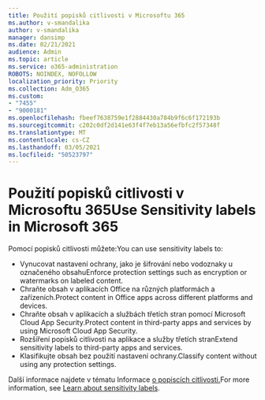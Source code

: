 ```yaml
---
title: Použití popisků citlivosti v Microsoftu 365
ms.author: v-smandalika
author: v-smandalika
manager: dansimp
ms.date: 02/21/2021
audience: Admin
ms.topic: article
ms.service: o365-administration
ROBOTS: NOINDEX, NOFOLLOW
localization_priority: Priority
ms.collection: Adm_O365
ms.custom:
- "7455"
- "9000181"
ms.openlocfilehash: fbeef7638759e1f2884430a784b9f6c6f172193b
ms.sourcegitcommit: c202c0df2d141e63f4f7eb13a56efbfc2f57348f
ms.translationtype: MT
ms.contentlocale: cs-CZ
ms.lasthandoff: 03/05/2021
ms.locfileid: "50523797"
---
```

# <a name="use-sensitivity-labels-in-microsoft-365"></a><span data-ttu-id="9038c-102">Použití popisků citlivosti v Microsoftu 365</span><span class="sxs-lookup"><span data-stu-id="9038c-102">Use Sensitivity labels in Microsoft 365</span></span>

<span data-ttu-id="9038c-103">Pomocí popisků citlivosti můžete:</span><span class="sxs-lookup"><span data-stu-id="9038c-103">You can use sensitivity labels to:</span></span>
- <span data-ttu-id="9038c-104">Vynucovat nastavení ochrany, jako je šifrování nebo vodoznaky u označeného obsahu</span><span class="sxs-lookup"><span data-stu-id="9038c-104">Enforce protection settings such as encryption or watermarks on labeled content.</span></span>
- <span data-ttu-id="9038c-105">Chraňte obsah v aplikacích Office na různých platformách a zařízeních.</span><span class="sxs-lookup"><span data-stu-id="9038c-105">Protect content in Office apps across different platforms and devices.</span></span>
- <span data-ttu-id="9038c-106">Chraňte obsah v aplikacích a službách třetích stran pomocí Microsoft Cloud App Security.</span><span class="sxs-lookup"><span data-stu-id="9038c-106">Protect content in third-party apps and services by using Microsoft Cloud App Security.</span></span>
- <span data-ttu-id="9038c-107">Rozšíření popisků citlivosti na aplikace a služby třetích stran</span><span class="sxs-lookup"><span data-stu-id="9038c-107">Extend sensitivity labels to third-party apps and services.</span></span>
- <span data-ttu-id="9038c-108">Klasifikujte obsah bez použití nastavení ochrany.</span><span class="sxs-lookup"><span data-stu-id="9038c-108">Classify content without using any protection settings.</span></span>

<span data-ttu-id="9038c-109">Další informace najdete v tématu Informace [o popiscích citlivosti.](https://docs.microsoft.com/microsoft-365/compliance/sensitivity-labels)</span><span class="sxs-lookup"><span data-stu-id="9038c-109">For more information, see [Learn about sensitivity labels](https://docs.microsoft.com/microsoft-365/compliance/sensitivity-labels).</span></span>